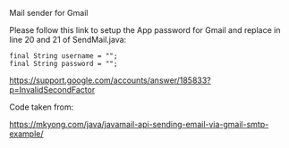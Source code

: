 Mail sender for Gmail

Please follow this link to setup the App password for Gmail and replace in line 20 and 21 of SendMail.java:
````
final String username = "";
final String password = "";
````

https://support.google.com/accounts/answer/185833?p=InvalidSecondFactor

Code taken from:

https://mkyong.com/java/javamail-api-sending-email-via-gmail-smtp-example/